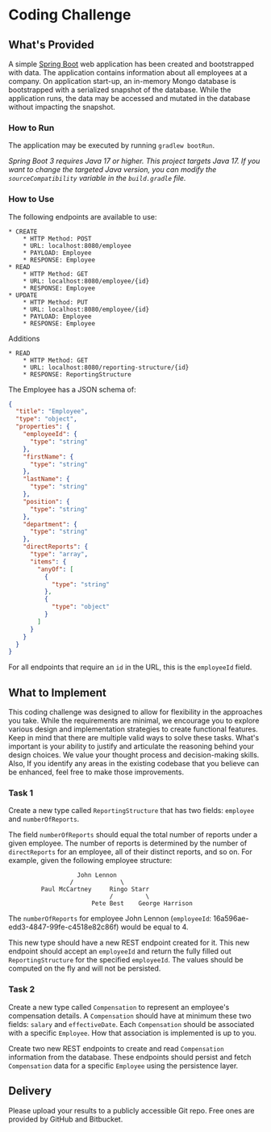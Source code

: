 # Coding Challenge
## What's Provided
A simple [Spring Boot](https://projects.spring.io/spring-boot/) web application has been created and bootstrapped with data. The application contains 
information about all employees at a company. On application start-up, an in-memory Mongo database is bootstrapped with 
a serialized snapshot of the database. While the application runs, the data may be accessed and mutated in the database 
without impacting the snapshot.

### How to Run
The application may be executed by running `gradlew bootRun`.

*Spring Boot 3 requires Java 17 or higher. This project targets Java 17. If you want to change the targeted Java 
version, you can modify the `sourceCompatibility` variable in the `build.gradle` file.*

### How to Use
The following endpoints are available to use:
```
* CREATE
    * HTTP Method: POST 
    * URL: localhost:8080/employee
    * PAYLOAD: Employee
    * RESPONSE: Employee
* READ
    * HTTP Method: GET 
    * URL: localhost:8080/employee/{id}
    * RESPONSE: Employee
* UPDATE
    * HTTP Method: PUT 
    * URL: localhost:8080/employee/{id}
    * PAYLOAD: Employee
    * RESPONSE: Employee
```
Additions
```
* READ
    * HTTP Method: GET 
    * URL: localhost:8080/reporting-structure/{id}
    * RESPONSE: ReportingStructure
```

The Employee has a JSON schema of:
```json
{
  "title": "Employee",
  "type": "object",
  "properties": {
    "employeeId": {
      "type": "string"
    },
    "firstName": {
      "type": "string"
    },
    "lastName": {
      "type": "string"
    },
    "position": {
      "type": "string"
    },
    "department": {
      "type": "string"
    },
    "directReports": {
      "type": "array",
      "items": {
        "anyOf": [
          {
            "type": "string"
          },
          {
            "type": "object"
          }
        ]
      }
    }
  }
}
```
For all endpoints that require an `id` in the URL, this is the `employeeId` field.

## What to Implement
This coding challenge was designed to allow for flexibility in the approaches you take. While the requirements are 
minimal, we encourage you to explore various design and implementation strategies to create functional features. Keep in
mind that there are multiple valid ways to solve these tasks. What's important is your ability to justify and articulate
the reasoning behind your design choices. We value your thought process and decision-making skills. Also, If you 
identify any areas in the existing codebase that you believe can be enhanced, feel free to make those improvements.

### Task 1
Create a new type called `ReportingStructure` that has two fields: `employee` and `numberOfReports`.

The field `numberOfReports` should equal the total number of reports under a given employee. The number of reports is 
determined by the number of `directReports` for an employee, all of their distinct reports, and so on. For example,
given the following employee structure:
```
                   John Lennon
                 /             \
         Paul McCartney     Ringo Starr
                            /         \
                       Pete Best    George Harrison
```
The `numberOfReports` for employee John Lennon (`employeeId`: 16a596ae-edd3-4847-99fe-c4518e82c86f) would be equal to 4.

This new type should have a new REST endpoint created for it. This new endpoint should accept an `employeeId` and return
the fully filled out `ReportingStructure` for the specified `employeeId`. The values should be computed on the fly and 
will not be persisted.

### Task 2
Create a new type called `Compensation` to represent an employee's compensation details. A `Compensation` should have at 
minimum these two fields: `salary` and `effectiveDate`. Each `Compensation` should be associated with a specific 
`Employee`. How that association is implemented is up to you.

Create two new REST endpoints to create and read `Compensation` information from the database. These endpoints should 
persist and fetch `Compensation` data for a specific `Employee` using the persistence layer.

## Delivery
Please upload your results to a publicly accessible Git repo. Free ones are provided by GitHub and Bitbucket.
